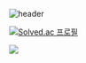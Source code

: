 ![header](https://capsule-render.vercel.app/api?type=waving&color=auto&height=300&section=header&text=Welcome%20render&fontSize=90)

[![Solved.ac
프로필](http://mazassumnida.wtf/api/v2/generate_badge?boj=dnjs0236)](https://solved.ac/dnjs0236)

 <img src="http://mazandi.herokuapp.com/api?handle=dnjs0236&theme=warm"/>
